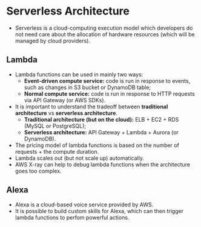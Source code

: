 # Serverless Architecture

- Serverless is a cloud-computing execution model which developers do not need care about the allocation of hardware resources (which will be managed by cloud providers).

## Lambda

- Lambda functions can be used in mainly two ways:
	- **Event-driven compute service:** code is run in response to events, such as changes in S3 bucket or DynamoDB table;
	- **Normal compute service:** code is run in response to HTTP requests via API Gateway (or AWS SDKs).
- It is important to understand the tradeoff between **traditional architecture** vs **serverless architecture**.
	- **Traditional architecture (but on the cloud):** ELB + EC2 + RDS (MySQL or PostgreSQL);
	- **Serverless architecture:** API Gateway + Lambda + Aurora (or DynamoDB).
- The pricing model of lambda functions is based on the number of requests + the compute duration.
- Lambda scales out (but not scale up) automatically.
- AWS X-ray can help to debug lambda functions when the architecture goes too complex.

## Alexa

- Alexa is a cloud-based voice service provided by AWS.
- It is possible to build custom skills for Alexa, which can then trigger lambda functions to perfom powerful actions.
